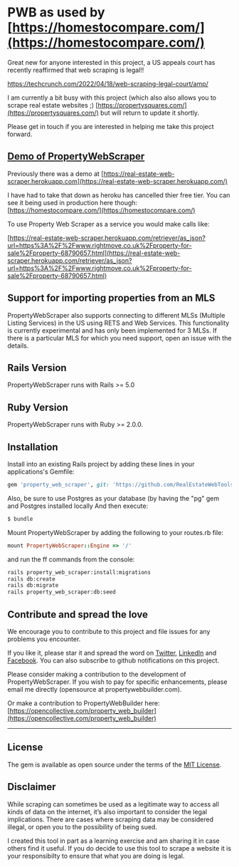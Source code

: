 # PWB as used by [https://homestocompare.com/](https://homestocompare.com/)

Great new for anyone interested in this project, a US appeals court has recently reaffirmed that web scraping is legal!!

https://techcrunch.com/2022/04/18/web-scraping-legal-court/amp/

I am currently a bit busy with this project (which also also allows you to scrape real estate websites ;) [https://propertysquares.com/](https://propertysquares.com/) but will return to update it shortly.

Please get in touch if you are interested in helping me take this project forward.


## [Demo of PropertyWebScraper ](https://homestocompare.com/)

Previously there was a demo at [https://real-estate-web-scraper.herokuapp.com](https://real-estate-web-scraper.herokuapp.com/)

I have had to take that down as heroku has cancelled thier free tier.  You can see it being used in production here though: [https://homestocompare.com/](https://homestocompare.com/)

To use Property Web Scraper as a service you would make calls like:

[https://real-estate-web-scraper.herokuapp.com/retriever/as_json?url=https%3A%2F%2Fwww.rightmove.co.uk%2Fproperty-for-sale%2Fproperty-68790657.html](https://real-estate-web-scraper.herokuapp.com/retriever/as_json?url=https%3A%2F%2Fwww.rightmove.co.uk%2Fproperty-for-sale%2Fproperty-68790657.html)

## Support for importing properties from an MLS

PropertyWebScraper also supports connecting to different MLSs (Multiple Listing Services) in the US using RETS and Web Services.  This functionality is currently experimental and has only been implemented for 3 MLSs.  If there is a particular MLS for which you need support, open an issue with the details.   

## Rails Version

PropertyWebScraper runs with Rails >= 5.0

## Ruby Version

PropertyWebScraper runs with Ruby >= 2.0.0.


## Installation

Install into an existing Rails project by adding these lines in your applications's Gemfile:

```ruby
gem 'property_web_scraper', git: 'https://github.com/RealEstateWebTools/property_web_scraper', branch: 'master'
```

Also, be sure to use Postgres as your database (by having the "pg" gem and Postgres installed locally 
And then execute:
```bash
$ bundle
```

Mount PropertyWebScraper by adding the following to your routes.rb file:
```ruby
mount PropertyWebScraper::Engine => '/'
```

and run the ff commands from the console:
```bash
rails property_web_scraper:install:migrations
rails db:create
rails db:migrate
rails property_web_scraper:db:seed
```


## Contribute and spread the love
We encourage you to contribute to this project and file issues for any problems you encounter.

If you like it, please star it and spread the word on [Twitter](https://twitter.com/prptywebbuilder), [LinkedIn](https://www.linkedin.com/company/propertywebbuilder) and [Facebook](https://www.facebook.com/propertywebbuilder).  You can also subscribe to github notifications on this project.  

Please consider making a contribution to the development of PropertyWebScraper.  If you wish to pay for specific enhancements, please email me directly (opensource at propertywebbuilder.com).

Or make a contribution to PropertyWebBuilder here:
[https://opencollective.com/property_web_builder](https://opencollective.com/property_web_builder)

---

## License

The gem is available as open source under the terms of the [MIT License](http://opensource.org/licenses/MIT).

## Disclaimer

While scraping can sometimes be used as a legitimate way to access all kinds of data on the internet, it’s also important to consider the legal implications. There are cases where scraping data may be considered illegal, or open you to the possibility of being sued. 

I created this tool in part as a learning exercise and am sharing it in case others find it useful. If you do decide to use this tool to scrape a website it is your responsibilty to ensure that what you are doing is legal.
